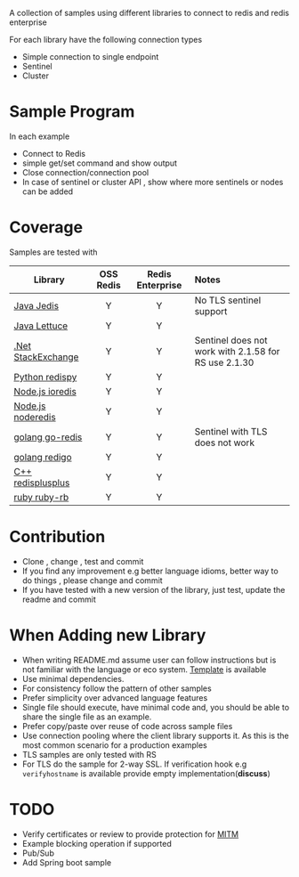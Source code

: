 A collection of samples using different libraries to connect to redis and redis enterprise

For each library have the following connection types
* Simple connection to single endpoint
* Sentinel
* Cluster


# Sample Program
In each example
* Connect to Redis
* simple get/set command and show output
* Close connection/connection pool
* In case of sentinel or cluster API , show where more sentinels or nodes can be added



# Coverage
Samples are tested with

| Library                                               | OSS Redis| Redis Enterprise  | Notes               |
| ---------------------------------------------         |:----:    |:---:              |:--------------------|
| [Java Jedis](java/jedis/README.md)                    | Y    | Y   | No TLS sentinel support    | |
| [Java Lettuce](java/lettuce/README.md)                | Y    | Y   |     | |
| [.Net StackExchange](dotnet/stackexchange/README.md)  | Y    | Y   |Sentinel does not work with 2.1.58 for RS use 2.1.30| |
| [Python redispy](python/redispy/README.md)            | Y    | Y   |     | |
| [Node.js ioredis](node.js/ioredis/README.md)          | Y    | Y   |     | |
| [Node.js noderedis](node.js/node-redis/README.md)     | Y    | Y   |     | |
| [golang go-redis](golang/go-redis/README.md)          | Y    | Y   |Sentinel with TLS does not work| |
| [golang redigo](golang/redigo/README.md)              | Y    | Y   |     | |
| [C++ redisplusplus](cplusplus/redisplusplus/README.md)| Y    | Y   |     | |
| [ruby ruby-rb](ruby/redis-rb/README.md)               | Y    | Y   |     | |


# Contribution
* Clone , change , test and commit
* If you find any improvement e.g better language idioms, better way to do things , please change and commit
* If you have tested with a new version of the library, just test, update the readme and commit


# When Adding new Library
* When writing README.md assume user can follow instructions but is not familiar with the language or eco system. [Template](README_lib_template.md) is available
* Use minimal dependencies.
* For  consistency follow the pattern of other samples
* Prefer simplicity over advanced language features
* Single file should execute, have minimal code and, you should be able to share the single file as an example.
* Prefer copy/paste over reuse of code across sample files
* Use connection pooling where the client library supports it. As this is the most common scenario for a production examples
* TLS samples are only tested with RS
* For TLS do the sample for 2-way SSL. If verification hook e.g `verifyhostname` is available provide empty implementation(**discuss**)



# TODO
* Verify certificates or review to provide protection for [MITM](https://www.cs.utexas.edu/~shmat/shmat_ccs12.pdf)
* Example blocking operation if supported
* Pub/Sub
* Add Spring boot sample
